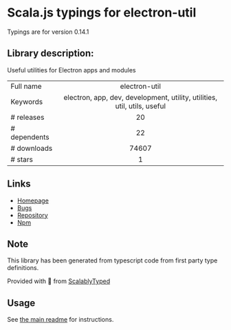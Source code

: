 
# Scala.js typings for electron-util

Typings are for version 0.14.1

## Library description:
Useful utilities for Electron apps and modules

|                    |                 |
| ------------------ | :-------------: |
| Full name          | electron-util |
| Keywords           | electron, app, dev, development, utility, utilities, util, utils, useful |
| # releases         | 20 |
| # dependents       | 22 |
| # downloads        | 74607 |
| # stars            | 1 |

## Links
- [Homepage](https://github.com/sindresorhus/electron-util#readme)
- [Bugs](https://github.com/sindresorhus/electron-util/issues)
- [Repository](https://github.com/sindresorhus/electron-util)
- [Npm](https://www.npmjs.com/package/electron-util)
    


## Note
This library has been generated from typescript code from first party type definitions.

Provided with :purple_heart: from [ScalablyTyped](https://github.com/oyvindberg/ScalablyTyped)

## Usage
See [the main readme](../../readme.md) for instructions.


